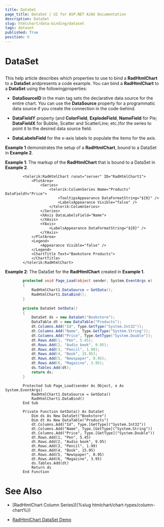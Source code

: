 ```yaml
---
title: DataSet
page_title: DataSet | UI for ASP.NET AJAX Documentation
description: DataSet
slug: htmlchart/data-binding/dataset
tags: dataset
published: True
position: 6
---
```


# DataSet



## 

This help article describes which properties to use to bind a __RadHtmlChart__ to a __DataSet__ andpresents a code example. You can bind a __RadHtmlChart__ to a __DataSet__ using the followingproperties:

* __DataSourceID__ in the main tag sets the declarative data source for the entire chart. You can use	the __DataSource__ property for a programmatic data source if you create the connection in the code-behind.

* __DataFieldY__ property (and __ColorField__, __ExplodeField__, __NameField__ for Pie; __DataFieldX__ for Bubble, Scatter and ScatterLine; etc.)for the series to point it to the desired data source field.

* __DataLabelsField__ for the x-axis labels to populate the items for the axis.

__Example 1__ demonstrates the setup of a __RadHtmlChart__, bound to a DataSet in __Example 2__.

__Example 1__: The markup of the __RadHtmlChart__ that is bound to a DataSet in __Example 2__.

````ASPNET
	    <telerik:RadHtmlChart runat="server" ID="RadHtmlChart1">
	        <PlotArea>
	            <Series>
	                <telerik:ColumnSeries Name="Products" DataFieldY="Price">
	                    <TooltipsAppearance DataFormatString="${0}" />
	                    <LabelsAppearance Visible="false" />
	                </telerik:ColumnSeries>
	            </Series>
	            <XAxis DataLabelsField="Name">
	            </XAxis>
	            <YAxis>
	                <LabelsAppearance DataFormatString="${0}" />
	            </YAxis>
	        </PlotArea>
	        <Legend>
	            <Appearance Visible="false" />
	        </Legend>
	        <ChartTitle Text="Bookstore Products">
	        </ChartTitle>
	    </telerik:RadHtmlChart>
````



__Example 2__: The DataSet for the __RadHtmlChart__ created in __Example 1__.



````C#
		protected void Page_Load(object sender, System.EventArgs e)
		{
			RadHtmlChart1.DataSource = GetData();
			RadHtmlChart1.DataBind();
		}
	
		private DataSet GetData()
		{
			DataSet ds = new DataSet("Bookstore");
			DataTable dt = new DataTable("Products");
			dt.Columns.Add("Id", Type.GetType("System.Int32"));
			dt.Columns.Add("Name", Type.GetType("System.String"));
			dt.Columns.Add("Price", Type.GetType("System.Double"));
			dt.Rows.Add(1, "Pen", 5.45);
			dt.Rows.Add(2, "Audio book", 9.95);
			dt.Rows.Add(3, "Pencil", 1.99);
			dt.Rows.Add(4, "Book", 15.95);
			dt.Rows.Add(5, "Newspaper", 0.95);
			dt.Rows.Add(6, "Magazine", 3.95);
			ds.Tables.Add(dt);
			return ds;
		}
````
````VB.NET
		Protected Sub Page_Load(sender As Object, e As System.EventArgs)
			RadHtmlChart1.DataSource = GetData()
			RadHtmlChart1.DataBind()
		End Sub
	
		Private Function GetData() As DataSet
			Dim ds As New DataSet("Bookstore")
			Dim dt As New DataTable("Products")
			dt.Columns.Add("Id", Type.[GetType]("System.Int32"))
			dt.Columns.Add("Name", Type.[GetType]("System.String"))
			dt.Columns.Add("Price", Type.[GetType]("System.Double"))
			dt.Rows.Add(1, "Pen", 5.45)
			dt.Rows.Add(2, "Audio book", 9.95)
			dt.Rows.Add(3, "Pencil", 1.99)
			dt.Rows.Add(4, "Book", 15.95)
			dt.Rows.Add(5, "Newspaper", 0.95)
			dt.Rows.Add(6, "Magazine", 3.95)
			ds.Tables.Add(dt)
			Return ds
		End Function
````


# See Also

 * [RadHtmlChart Column Series]({%slug htmlchart/chart-types/column-chart%})

 * [RadHtmlChart DataSet Demo](http://demos.telerik.com/aspnet-ajax/htmlchart/examples/databinding/bindtodataset/defaultcs.aspx)
